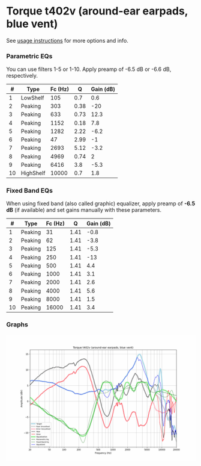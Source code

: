 # Torque t402v (around-ear earpads, blue vent)
See [usage instructions](https://github.com/jaakkopasanen/AutoEq#usage) for more options and info.

### Parametric EQs
You can use filters 1-5 or 1-10. Apply preamp of -6.5 dB or -6.6 dB, respectively.

|   # | Type      |   Fc (Hz) |    Q |   Gain (dB) |
|-----|-----------|-----------|------|-------------|
|   1 | LowShelf  |       105 | 0.7  |         0.6 |
|   2 | Peaking   |       303 | 0.38 |       -20   |
|   3 | Peaking   |       633 | 0.73 |        12.3 |
|   4 | Peaking   |      1152 | 0.18 |         7.8 |
|   5 | Peaking   |      1282 | 2.22 |        -6.2 |
|   6 | Peaking   |        47 | 2.99 |        -1   |
|   7 | Peaking   |      2693 | 5.12 |        -3.2 |
|   8 | Peaking   |      4969 | 0.74 |         2   |
|   9 | Peaking   |      6416 | 3.8  |        -5.3 |
|  10 | HighShelf |     10000 | 0.7  |         1.8 |

### Fixed Band EQs
When using fixed band (also called graphic) equalizer, apply preamp of **-6.5 dB** (if available) and set gains manually with these parameters.

|   # | Type    |   Fc (Hz) |    Q |   Gain (dB) |
|-----|---------|-----------|------|-------------|
|   1 | Peaking |        31 | 1.41 |        -0.8 |
|   2 | Peaking |        62 | 1.41 |        -3.8 |
|   3 | Peaking |       125 | 1.41 |        -5.3 |
|   4 | Peaking |       250 | 1.41 |       -13   |
|   5 | Peaking |       500 | 1.41 |         4.4 |
|   6 | Peaking |      1000 | 1.41 |         3.1 |
|   7 | Peaking |      2000 | 1.41 |         2.6 |
|   8 | Peaking |      4000 | 1.41 |         5.6 |
|   9 | Peaking |      8000 | 1.41 |         1.5 |
|  10 | Peaking |     16000 | 1.41 |         3.4 |

### Graphs
![](./Torque%20t402v%20(around-ear%20earpads,%20blue%20vent).png)
